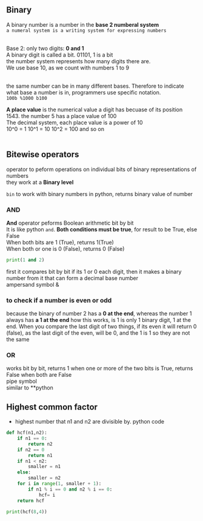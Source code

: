 
## Binary
A binary number is a number in the **base 2 numberal system**<br>
```a numeral system is a writing system for expressing numbers```<br><br>

Base 2: only two digits: **0 and 1**<br>
A binary digit is called a bit. 01101, 1 is a bit<br>
the number system represents how many digits there are.<br>
We use base 10, as we count with numbers 1 to 9<br><br>

the same number can be in many different bases. Therefore to indicate what base a number is in, programmers use specific notation.<br>
```100b %1000 b100```

**A place value** is the numerical value a digit has becuase of its position<br>
1543. the number 5 has a place value of 100<br>
The decimal system, each place value is a power of 10<br>
10^0 = 1
10^1 = 10
10^2 = 100 and so on<br><br>

## Bitewise operators
operator to peform operations on individual bits of binary representations of numbers<br>
they work at a **Binary level**<br>

```bin``` to work with binary numbers in python, returns binary value of number<br>

### AND
**And** operator peforms Boolean arithmetic bit by bit<br> It is like python ``and``. **Both conditions must be true**, for result to be True, else False<br>
When both bits are 1 (True), returns 1(True)<br>
When both or one is 0 (False), returns 0 (False)
```py
print(1 and 2)
```
first it compares bit by bit if its 1 or 0 each digit, then it makes a binary number from it that can form a decimal base number<br>
ampersand symbol &
### to check if a number is even or odd
because the binary of number 2 has a **0 at the end**, whereas the number 1 always has **a 1 at the end**
how this works, is 1 is only 1 binary digit, 1 at the end. When you compare the last digit of two things, if its even it will return 0 (false), as the last digit of the even, will be 0, and the 1 is 1 so they are not the same


### OR
works bit by bit, returns 1 when one or more of the two bits is True, returns False when both are False<br>
pipe symbol<br>
similar to **python 

## Highest common factor
- highest number that n1 and n2 are divisible by.
python code
```py
def hcf(n1,n2):
    if n1 == 0:
        return n2
    if n2 == 0
        return n1
    if n1 < n2:
        smaller = n1
    else:
        smaller = n2
    for i in range(1, smaller + 1):
        if n1 % i == 0 and n2 % i == 0:
            hcf= i
    return hcf
        
print(hcf(8,4))
```
